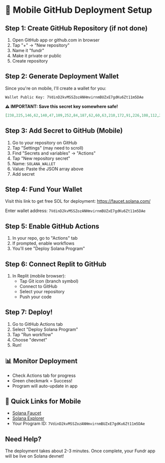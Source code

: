 # 📱 Mobile GitHub Deployment Setup

## Step 1: Create GitHub Repository (if not done)
1. Open GitHub app or github.com in browser
2. Tap "+" → "New repository"
3. Name it "fundr" 
4. Make it private or public
5. Create repository

## Step 2: Generate Deployment Wallet
Since you're on mobile, I'll create a wallet for you:

```
Wallet Public Key: 7VdinD2kvMSSZozANHmvirnmBUZxE7gdKu6Zt11m5DAe
```

**⚠️ IMPORTANT: Save this secret key somewhere safe!**
```json
[238,225,146,62,140,47,109,252,84,187,62,60,63,210,172,91,226,108,112,217,144,183,77,60,74,223,174,62,109,86,144,116,91,154,228,145,182,18,13,88,38,127,45,237,207,120,70,77,59,49,210,26,222,162,16,25,236,247,89,54,194,37,170,192]
```

## Step 3: Add Secret to GitHub (Mobile)
1. Go to your repository on GitHub
2. Tap "Settings" (may need to scroll)
3. Find "Secrets and variables" → "Actions"
4. Tap "New repository secret"
5. Name: `SOLANA_WALLET`
6. Value: Paste the JSON array above
7. Add secret

## Step 4: Fund Your Wallet
Visit this link to get free SOL for deployment:
https://faucet.solana.com/

Enter wallet address: `7VdinD2kvMSSZozANHmvirnmBUZxE7gdKu6Zt11m5DAe`

## Step 5: Enable GitHub Actions
1. In your repo, go to "Actions" tab
2. If prompted, enable workflows
3. You'll see "Deploy Solana Program"

## Step 6: Connect Replit to GitHub
1. In Replit (mobile browser):
   - Tap Git icon (branch symbol)
   - Connect to GitHub
   - Select your repository
   - Push your code

## Step 7: Deploy!
1. Go to GitHub Actions tab
2. Select "Deploy Solana Program"
3. Tap "Run workflow"
4. Choose "devnet"
5. Run!

## 📊 Monitor Deployment
- Check Actions tab for progress
- Green checkmark = Success!
- Program will auto-update in app

## 🎯 Quick Links for Mobile
- [Solana Faucet](https://faucet.solana.com/)
- [Solana Explorer](https://explorer.solana.com/)
- Your Program ID: `7VdinD2kvMSSZozANHmvirnmBUZxE7gdKu6Zt11m5DAe`

## Need Help?
The deployment takes about 2-3 minutes. Once complete, your Fundr app will be live on Solana devnet!